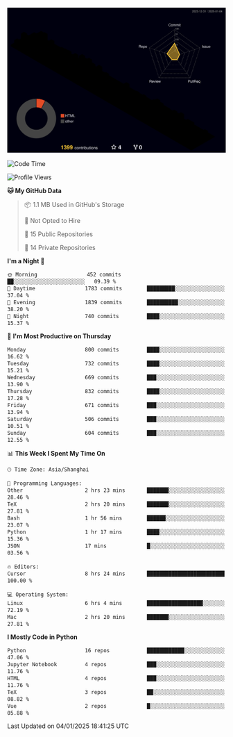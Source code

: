 <!--![](https://raw.githubusercontent.com/BorisYang326/BorisYang326/output/github-contribution-grid-snake-dark.svg) -->
![](./profile-3d-contrib/profile-night-rainbow.svg)
<!--START_SECTION:waka-->
![Code Time](http://img.shields.io/badge/Code%20Time-715%20hrs%2016%20mins-blue)

![Profile Views](http://img.shields.io/badge/Profile%20Views-1-blue)

**🐱 My GitHub Data** 

> 📦 1.1 MB Used in GitHub's Storage 
 > 
> 🚫 Not Opted to Hire
 > 
> 📜 15 Public Repositories 
 > 
> 🔑 14 Private Repositories 
 > 
**I'm a Night 🦉** 

```text
🌞 Morning                452 commits         ██░░░░░░░░░░░░░░░░░░░░░░░   09.39 % 
🌆 Daytime                1783 commits        █████████░░░░░░░░░░░░░░░░   37.04 % 
🌃 Evening                1839 commits        ██████████░░░░░░░░░░░░░░░   38.20 % 
🌙 Night                  740 commits         ████░░░░░░░░░░░░░░░░░░░░░   15.37 % 
```
📅 **I'm Most Productive on Thursday** 

```text
Monday                   800 commits         ████░░░░░░░░░░░░░░░░░░░░░   16.62 % 
Tuesday                  732 commits         ████░░░░░░░░░░░░░░░░░░░░░   15.21 % 
Wednesday                669 commits         ███░░░░░░░░░░░░░░░░░░░░░░   13.90 % 
Thursday                 832 commits         ████░░░░░░░░░░░░░░░░░░░░░   17.28 % 
Friday                   671 commits         ███░░░░░░░░░░░░░░░░░░░░░░   13.94 % 
Saturday                 506 commits         ███░░░░░░░░░░░░░░░░░░░░░░   10.51 % 
Sunday                   604 commits         ███░░░░░░░░░░░░░░░░░░░░░░   12.55 % 
```


📊 **This Week I Spent My Time On** 

```text
🕑︎ Time Zone: Asia/Shanghai

💬 Programming Languages: 
Other                    2 hrs 23 mins       ███████░░░░░░░░░░░░░░░░░░   28.46 % 
TeX                      2 hrs 20 mins       ███████░░░░░░░░░░░░░░░░░░   27.81 % 
Bash                     1 hr 56 mins        ██████░░░░░░░░░░░░░░░░░░░   23.07 % 
Python                   1 hr 17 mins        ████░░░░░░░░░░░░░░░░░░░░░   15.36 % 
JSON                     17 mins             █░░░░░░░░░░░░░░░░░░░░░░░░   03.56 % 

🔥 Editors: 
Cursor                   8 hrs 24 mins       █████████████████████████   100.00 % 

💻 Operating System: 
Linux                    6 hrs 4 mins        ██████████████████░░░░░░░   72.19 % 
Mac                      2 hrs 20 mins       ███████░░░░░░░░░░░░░░░░░░   27.81 % 
```

**I Mostly Code in Python** 

```text
Python                   16 repos            ████████████░░░░░░░░░░░░░   47.06 % 
Jupyter Notebook         4 repos             ███░░░░░░░░░░░░░░░░░░░░░░   11.76 % 
HTML                     4 repos             ███░░░░░░░░░░░░░░░░░░░░░░   11.76 % 
TeX                      3 repos             ██░░░░░░░░░░░░░░░░░░░░░░░   08.82 % 
Vue                      2 repos             █░░░░░░░░░░░░░░░░░░░░░░░░   05.88 % 
```




 Last Updated on 04/01/2025 18:41:25 UTC
<!--END_SECTION:waka-->

